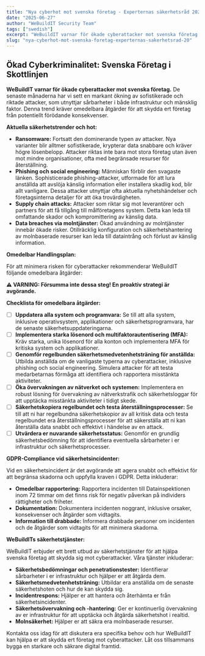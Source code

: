 ```yaml
---
title: "Nya cyberhot mot svenska företag - Experternas säkerhetsråd 2025"
date: "2025-06-27"
author: "WeBuildIT Security Team"
tags: ["swedish"]
excerpt: "WeBuildIT varnar för ökade cyberattacker mot svenska företag. De senaste månaderna har vi sett en markant ökning av ..."
slug: "nya-cyberhot-mot-svenska-foretag-experternas-sakerhetsrad-20"
---
```

## Ökad Cyberkriminalitet: Svenska Företag i Skottlinjen

**WeBuildIT varnar för ökade cyberattacker mot svenska företag.** De senaste månaderna har vi sett en markant ökning av sofistikerade och riktade attacker, som utnyttjar sårbarheter i både infrastruktur och mänsklig faktor.  Denna trend kräver omedelbara åtgärder för att skydda ert företag från potentiellt förödande konsekvenser.

**Aktuella säkerhetstrender och hot:**

* **Ransomware:** Fortsatt den dominerande typen av attacker.  Nya varianter blir alltmer sofistikerade, krypterar data snabbare och kräver högre lösenbelopp.  Attacker riktas inte bara mot stora företag utan även mot mindre organisationer, ofta med begränsade resurser för återställning.
* **Phishing och social engineering:**  Människan förblir den svagaste länken.  Sophisticerade phishing-attacker, utformade för att lura anställda att avslöja känslig information eller installera skadlig kod, blir allt vanligare.  Dessa attacker utnyttjar ofta aktuella nyhetshändelser och företagsinterna detaljer för att öka trovärdigheten.
* **Supply chain attacks:** Attacker som riktar sig mot leverantörer och partners för att få tillgång till målföretagens system.  Detta kan leda till omfattande skador och kompromittering av känslig data.
* **Data breaches via molntjänster:**  Ökad användning av molntjänster innebär ökade risker.  Otillräcklig konfiguration och säkerhetshantering av molnbaserade resurser kan leda till dataintrång och förlust av känslig information.


**Omedelbar Handlingsplan:**

För att minimera risken för cyberattacker rekommenderar WeBuildIT följande omedelbara åtgärder:

**⚠ VARNING:  Försumma inte dessa steg!  En proaktiv strategi är avgörande.**

**Checklista för omedelbara åtgärder:**

* [ ] **Uppdatera alla system och programvara:** Se till att alla system, inklusive operativsystem, applikationer och säkerhetsprogramvara, har de senaste säkerhetsuppdateringarna.
* [ ] **Implementera starka lösenord och multifaktorautentisering (MFA):**  Kräv starka, unika lösenord för alla konton och implementera MFA för kritiska system och applikationer.
* [ ] **Genomför regelbunden säkerhetsmedvetenhetsträning för anställda:**  Utbilda anställda om de vanligaste typerna av cyberattacker, inklusive phishing och social engineering.  Simulera attacker för att testa medarbetarnas förmåga att identifiera och rapportera misstänkta aktiviteter.
* [ ] **Öka övervakningen av nätverket och systemen:** Implementera en robust lösning för övervakning av nätverkstrafik och säkerhetsloggar för att upptäcka misstänkta aktiviteter i tidigt skede.
* [ ] **Säkerhetskopiera regelbundet och testa återställningsprocesser:**  Se till att ni har regelbundna säkerhetskopior av all kritisk data och testa regelbundet era återställningsprocesser för att säkerställa att ni kan återställa data snabbt och effektivt i händelse av en attack.
* [ ] **Utvärdera er nuvarande säkerhetsstatus:** Genomför en grundlig säkerhetsbedömning för att identifiera eventuella sårbarheter i er infrastruktur och säkerhetsprocesser.

**GDPR-Compliance vid säkerhetsincidenter:**

Vid en säkerhetsincident är det avgörande att agera snabbt och effektivt för att begränsa skadorna och uppfylla kraven i GDPR.  Detta inkluderar:

* **Omedelbar rapportering:** Rapportera incidenten till Datainspektionen inom 72 timmar om det finns risk för negativ påverkan på individers rättigheter och friheter.
* **Dokumentation:**  Dokumentera incidenten noggrant, inklusive orsaker, konsekvenser och åtgärder som vidtagits.
* **Information till drabbade:** Informera drabbade personer om incidenten och de åtgärder som vidtagits för att minimera skadorna.

**WeBuildITs säkerhetstjänster:**

WeBuildIT erbjuder ett brett utbud av säkerhetstjänster för att hjälpa svenska företag att skydda sig mot cyberattacker.  Våra tjänster inkluderar:

* **Säkerhetsbedömningar och penetrationstester:** Identifierar sårbarheter i er infrastruktur och hjälper er att åtgärda dem.
* **Säkerhetsmedvetenhetsträning:** Utbildar era anställda om de senaste säkerhetshoten och hur de kan skydda sig.
* **Incidentrespons:**  Hjälper er att hantera och återhämta er från säkerhetsincidenter.
* **Säkerhetsövervakning och -hantering:**  Ger er kontinuerlig övervakning av er infrastruktur för att upptäcka och åtgärda säkerhetshot i realtid.
* **Molnsäkerhet:** Hjälper er att säkra era molnbaserade resurser.


Kontakta oss idag för att diskutera era specifika behov och hur WeBuildIT kan hjälpa er att skydda ert företag mot cyberattacker.  Låt oss tillsammans bygga en starkare och säkrare digital framtid.
